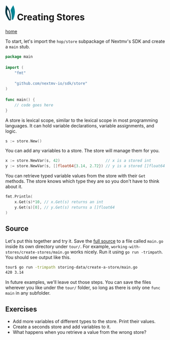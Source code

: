 # ![ears](../img/ears.png) Creating Stores

[home](../README.md)

To start, let's import the `hop/store` subpackage of Nextmv's SDK and create a
`main` stub.

```go
package main

import (
    "fmt"

    "github.com/nextmv-io/sdk/store"
)

func main() {
    // code goes here
}
```

A store is lexical scope, similar to the lexical scope in most programming
languages. It can hold variable declarations, variable assignments, and logic.

```go
s := store.New()
```

You can add any variables to a store. The store will manage them for you.

```go
x := store.NewVar(s, 42)                    // x is a stored int
y := store.NewVar(s, []float64{3.14, 2.72}) // y is a stored []float64
```

You can retrieve typed variable values from the store with their `Get` methods.
The store knows which type they are so you don't have to think about it.

```go
fmt.Println(
    x.Get(s)*10, // x.Get(s) returns an int
    y.Get(s)[0], // y.Get(s) returns a []float64
)
```

## Source

Let's put this together and try it. Save the [full source][source] to a file
called `main.go` inside its own directory under `tour/`. For example,
`working-with-stores/create-stores/main.go` works nicely. Run it using
`go run -trimpath`. You should see output like this.

```bash
tour$ go run -trimpath storing-data/create-a-store/main.go
420 3.14
```

In future examples, we'll leave out those steps. You can save the files wherever
you like under the `tour/` folder, so long as there is only one `func main` in
any subfolder.

## Exercises

* Add more variables of different types to the store. Print their values.
* Create a seconds store and add variables to it.
* What happens when you retrieve a value from the wrong store?

[source]: creating-stores/main.go
